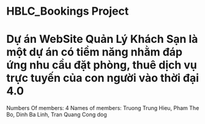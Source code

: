 # HBLC_Bookings Project 

# Dự án WebSite Quản Lý Khách Sạn là một dự án có tiềm năng nhằm đáp ứng nhu cầu đặt phòng, thuê dịch vụ trực tuyến của con người vào thời đại 4.0 

Numbers Of members: 4 
Names of members: Truong Trung Hieu, Pham The Bo, Dinh Ba Linh, Tran Quang Cong dog 
